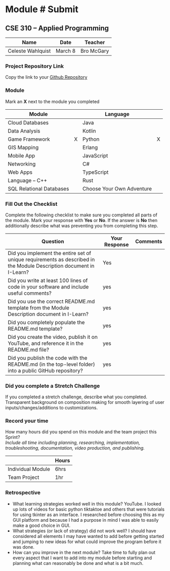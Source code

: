 # Module #<!-- Insert Module Number --> Submit
## CSE 310 – Applied Programming

|Name|Date|Teacher|
|-|-|-|
|Celeste Wahlquist|March 8 | Bro McGary|

### Project Repository Link
Copy the link to your [Github Repository](https://github.com/celeste-nunez/portfolio.git)

### Module
Mark an **X** next to the module you completed

|Module                   | |Language                  | |
|-------------------------|-|--------------------------|-|
|Cloud Databases          | | Java                     | |
|Data Analysis            | | Kotlin                   | |
|Game Framework           |X| Python                   |X|
|GIS Mapping              | | Erlang                   | |
|Mobile App               | | JavaScript               | |
|Networking               | | C#                       | |
|Web Apps                 | | TypeScript               | |
|Language – C++           | | Rust                     | |
|SQL Relational Databases | |Choose Your Own Adventure | |

### Fill Out the Checklist
Complete the following checklist to make sure you completed all parts of the module.  Mark your response with **Yes** or **No**.  If the answer is **No** then additionally describe what was preventing you from completing this step.

|Question                                                                                         |Your Response|Comments|
|--------------------------------------------------------------------------------------------------------------------|-|-|
|Did you implement the entire set of unique requirements as described in the Module Description document in I-Learn? |Yes | |
|Did you write at least 100 lines of code in your software and include useful comments?                              |yes | |
|Did you use the correct README.md template from the Module Description document in I-Learn?                         | yes| |
|Did you completely populate the README.md template?                                                                 | yes| |
|Did you create the video, publish it on YouTube, and reference it in the README.md file?                            |yes | |
|Did you publish the code with the README.md (in the top-level folder) into a public GitHub repository?              | yes| |
 

### Did you complete a Stretch Challenge 
If you completed a stretch challenge, describe what you completed. Transparent background on composition making for smooth layering of user inputs/changes/additions to customizations.


### Record your time
How many hours did you spend on this module and the team project this Sprint?  
*Include all time including planning, researching, implementation, troubleshooting, documentation, video production, and publishing.*

|              |Hours|
|------------------|-|
|Individual Module |6hrs |
|Team Project      | 1hr|

### Retrospective
- What learning strategies worked well in this module?
  YouTube. I looked up lots of videos for basic python tiktaktoe and others that were tutorials for using tkinter as an interface. I researched before choosing this as my GUI platform and because I had a purpose in mind I was able to easily make a good choice in GUI. 
- What strategies (or lack of strategy) did not work well?
  I should have considered all elements I may have wanted to add before getting started and jumping to new ideas for what could improve the program before it was done. 
- How can you improve in the next module?
  Take time to fully plan out every aspect that I want to add into my module before starting and planning what can reasonably be done and what is a bit much.


<!-- Create this Markdown to a PDF and submit it. In visual studio code you can convert this to a pdf with any one of the extensions. -->